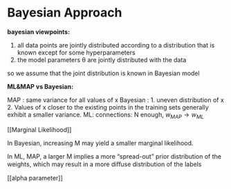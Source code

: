 # Bayesian Approach
**bayesian viewpoints:**
1. all data points are jointly distributed according to a distribution that is known except for some hyperparameters
2. the model parameters θ are jointly distributed with the data

so we assume that the joint distribution is known in Bayesian model

**ML&MAP vs Bayesian:**

MAP : same variance for all values of x
Bayesian : 
	1. uneven distribution of x
	2. Values of x closer to the existing points in the training sets generally exhibit a smaller variance.
ML:
connections:
	N enough, $w_{M A P} \rightarrow w_{M L}$

[[Marginal Likelihood]]

In Bayesian, increasing M may yield a smaller marginal likelihood.

In ML, MAP, a larger M implies a more “spread-out” prior distribution of the weights, which may result in a more diﬀuse distribution of the labels

[[alpha parameter]]













